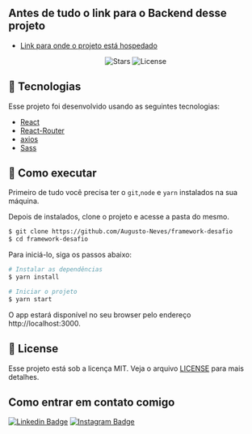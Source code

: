 ## Antes de tudo o link para o Backend desse projeto

- [Link para onde o projeto está hospedado](https://framework-desafio.vercel.app/)

<p align="center">
  <img src="https://img.shields.io/github/stars/Augusto-Neves/framework-desafio?label=stars&message=MIT&color=8257E5&labelColor=000000" alt="Stars">

  <img  src="https://img.shields.io/static/v1?label=license&message=MIT&color=8257E5&labelColor=000000" alt="License">   
</p>

## 🧪 Tecnologias

Esse projeto foi desenvolvido usando as seguintes tecnologias:

- [React](https://reactjs.org)
- [React-Router](https://reactrouter.com/)
- [axios](https://axios-http.com/) 
- [Sass](https://sass-lang.com/)


## 🚀 Como executar

Primeiro de tudo você precisa ter o `git`,`node` e `yarn` instalados na sua máquina.

Depois de instalados, clone o projeto e acesse a pasta do mesmo.

```bash
$ git clone https://github.com/Augusto-Neves/framework-desafio
$ cd framework-desafio
```

Para iniciá-lo, siga os passos abaixo:

```bash
# Instalar as dependências
$ yarn install

# Iniciar o projeto
$ yarn start
```

O app estará disponível no seu browser pelo endereço http://localhost:3000.

## 📝 License

Esse projeto está sob a licença MIT. Veja o arquivo [LICENSE](LICENSE.md) para mais detalhes.

## Como entrar em contato comigo

[![Linkedin Badge](https://img.shields.io/badge/-LinkedIn-blue?style=flat-square&logo=Linkedin&logoColor=white&link=https://www.linkedin.com/in/augusto-neves-066b7b1ab)](https://www.linkedin.com/in/augusto-neves-066b7b1ab)
[![Instagram Badge](https://img.shields.io/badge/-Instagram-ea5f63?style=flat-square&labelColor=ea5f63&logo=instagram&logoColor=white&link=https://www.instagram.com/_augusto_neves/)](https://www.instagram.com/_augusto_neves/)
